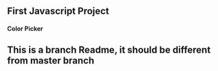 ## First Javascript Project

#### Color Picker

## This is a branch Readme, it should be different from master branch